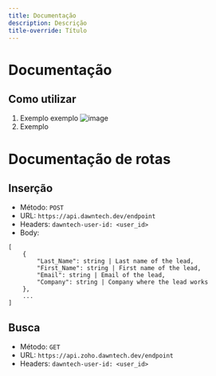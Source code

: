 ```yaml
---
title: Documentação
description: Descrição
title-override: Título
---
```


# Documentação
## Como utilizar

1. Exemplo exemplo
![image](https://user-images.githubusercontent.com/10299622/168600729-abc433cf-601c-475a-994e-b22c48a39333.png)
2. Exemplo

# Documentação de rotas

## Inserção

- Método: `POST`
- URL: `https://api.dawntech.dev/endpoint`
- Headers: `dawntech-user-id: <user_id>`
- Body:
```
[
    {
        "Last_Name": string | Last name of the lead,
        "First_Name": string | First name of the lead,
        "Email": string | Email of the lead,
        "Company": string | Company where the lead works
    },
    ...
]
```

## Busca
- Método: `GET`
- URL: `https://api.zoho.dawntech.dev/endpoint`
- Headers: `dawntech-user-id: <user_id>`
